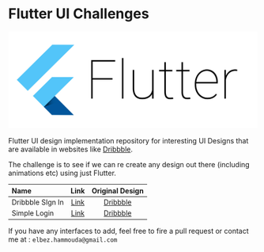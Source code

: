 # Flutter UI Challenges

![Flutter logo](img/Flutter.jpg)

Flutter UI design implementation repository for interesting UI Designs that
are available in websites like [Dribbble](https://dribbble.com).

The challenge is to see if we can re create any design out there
(including animations etc) using just Flutter. 

| Name          | Link          | Original Design  |
|:-------------|:-------------:|:----------------:|
| Dribbble SIgn In | [Link](https://github.com/Timodz/Flutter-Ui-Challenges/tree/master/dribbble_signin) | [Dribbble](https://dribbble.com/shots/5303322-Dribbble-login-screen-redesign)            |
| Simple Login | [Link]() | [Dribbble](https://dribbble.com/shots/5086335-Login-Page)            |


If you have any interfaces to add, feel free to fire a pull request or contact me at : `elbez.hammouda@gmail.com`
